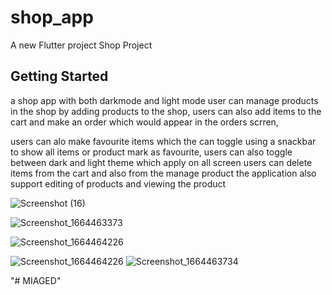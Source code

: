 # shop_app

A new Flutter project Shop Project

## Getting Started
a shop app with both darkmode and light mode user can manage products in the
shop by adding products to the shop, users can also add items to the cart
and make an order which would appear in the orders scrren, 

users can alo make favourite items which the can toggle using a snackbar
to show all items or product mark as favourite, users can also toggle between dark and light theme
which  apply on all screen  users can delete items from the cart and also from the manage product
the application also support editing of products and viewing the product 

![Screenshot (16)](https://user-images.githubusercontent.com/100732124/193114252-2e32605f-f4ac-4e72-b8dc-21176406d0ec.png)

![Screenshot_1664463373](https://user-images.githubusercontent.com/100732124/193114410-cec74de3-6290-426f-80f0-3cefccce72ca.png)


![Screenshot_1664464226](https://user-images.githubusercontent.com/100732124/193114509-1db342ab-d634-4675-a4e7-24b44cd73ac9.png)

![Screenshot_1664464226](https://user-images.githubusercontent.com/100732124/193114597-69df25ed-f8ed-47c8-8d56-d095c39f5db2.png)
![Screenshot_1664463734](https://user-images.githubusercontent.com/100732124/193114653-3a026483-e2a0-4677-94ec-4d73959c7f77.png)

"# MIAGED" 
